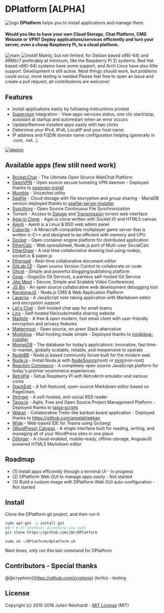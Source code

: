 # DPlatform [ALPHA]
![logo](https://raw.githubusercontent.com/j8r/DPlatform/gh-pages/img/logo.png)
 **DPlatform** helps you to install applications and manage them.
#### Would you like to have your own Cloud Storage, Chat Platform, CMS Website or VPN? Deploy applications/services efficiently and turn your server, even a cheap Raspberry Pi, to a cloud platform.
![main](https://raw.githubusercontent.com/j8r/DPlatform/gh-pages/img/main.png)
![install](https://raw.githubusercontent.com/j8r/DPlatform/gh-pages/img/install.png)
Mainly, but not limited, for Debian based x86(-64) and ARM(v7 preferably at minimum, like the Raspberry Pi 2) systems. Red Hat based x86(-64) systems have some support, and Arch Linux have also little support.
Development is still active. Most things should work, but problems could occur, more testing is needed
Please feel free to open an issue and create a pull request, all contributions are welcome!

## Features
 - Install applications easily by following instructions printed
 - [Supervisor](http://supervisord.org/) integration - View apps services status, one clic start/stop, autostart at startup and autorestart when an error occurs
 - Update/Remove installed apps easily with two clicks
 - Determine your IPv4, IPv6, LocalIP and your host name
 - IP address and FQDN domain name configuration helping (generally in .com, .net...)

 [![deploy](https://raw.githubusercontent.com/j8r/DPlatform/gh-pages/img/deploy.png)](https://j8r.github.io/DPlatform/)
## Available apps (few still need work)
 - [Rocket.Chat](https://rocket.chat/) - The Ultimate Open Source WebChat Platform
 - [OpenVPN](https://openvpn.net/) - Open source secure tunneling VPN daemon - Deployed thanks to [openvpn-install](https://github.com/Nyr/openvpn-install)
 - [Mumble](http://www.mumble.info/) - Voicechat utility
 - [Seafile](https://seafile.com) - Cloud storage with file encryption and group sharing - MariaDB version deployed thanks to [seafile-server-installer](https://github.com/SeafileDE/seafile-server-installer)
 - [Syncthing](https://syncthing.net/) - Open Source Continuous File Synchronization
 - Torrent - Access to [Deluge](http://deluge-torrent.org/) and [Transmission](http://www.transmissionbt.com/) torrent web interface
 - [Agar.io Clone](https://github.com/huytd/agar.io-clone) - Agar.io clone written with Socket.IO and HTML5 canvas
 - [Ajenti](http://ajenti.org/core/) - Ajenti is a Linux & BSD web admin panel
 - [Cuberite](http://cuberite.org/) - A Minecraft-compatible multiplayer game server that is written in C++ and designed to be efficient with memory and CPU
 - [Docker](https://www.docker.com/) - Open container engine platform for distributed application
 - [EtherCalc](https://ethercalc.net/) - Web spreadsheet, Node.js port of Multi-user SocialCalc
 - [EtherDraw](https://github.com/JohnMcLear/draw) - A real time collaborative drawing tool using nodejs, socket.io & paper.js
 - [Etherpad](http://etherpad.org/) - Real-time collaborative document editor
 - [GitLab CE](https://about.gitlab.com/features/) - Open source Version Control to collaborate on code
 - [Ghost](https://ghost.org/) - Simple and powerful blogging/publishing platform
 - [Gogs](http://gogs.io/) - Gogs(Go Git Service), a painless self-hosted Git Service
 - [Jitsi Meet](https://jitsi.org/Projects/JitsiMeet) - Secure, Simple and Scalable Video Conferences
 - [JS Bin](http://jsbin.com) - An open source collaborative web development debugging tool
 - [KeystoneJS](http://keystonejs.com/) - Node.js CMS & Web Application Platform
 - [Laverna](https://laverna.cc/) - A JavaScript note taking application with Markdown editor and encryption support
 - [Let's Chat](https://sdelements.github.io/lets-chat/) - Self-hosted chat app for small teams
 - [Linx](https://github.com/andreimarcu/linx-server) - Self-hosted file/code/media sharing website
 - [Mailpile](https://www.mailpile.is/) - A free & open modern, fast email client with user-friendly encryption and privacy features
 - [Mattermost](http://mattermost.org/) - Open source, on-prem Slack-alternative
 - [Modoboa](https://github.com/tonioo/modoboa) - Mail hosting made simple - Deployed thanks to [modoboa-installer](https://github.com/modoboa/modoboa-installer)
 - [MongoDB](https://www.mongodb.org/) - The database for today’s applications: innovative, fast time-to-market, globally scalable, reliable, and inexpensive to operate
 - [NodeBB](https://nodebb.org/) - Node.js based community forum built for the modern web
 - [Node.js](https://nodejs.org/) - Install Node.js with [NodeSource](https://nodesource.com/)(root) or [nvm](https://github.com/creationix/nvm)(non-root)
 - [Reaction Commerce](https://reactioncommerce.com/) - A completely open source JavaScript platform for today's premier ecommerce experiences
 - [RetroPie](https://github.com/RetroPie/RetroPie-Setup) - Setup Raspberry PI with RetroArch emulator and various cores
 - [StackEdit](https://stackedit.io/) - A full-featured, open-source Markdown editor based on PageDown.
 - [Stringer](https://github.com/swanson/stringer) - A self-hosted, anti-social RSS reader
 - [Taiga.Io](https://taiga.io/) - Agile, Free and Open Source Project Management Platform - Deployed thanks to [taiga-scripts](https://github.com/taigaio/taiga-scripts)
 - [Wekan](https://wekan.io/) - Collaborative Trello-like kanban board application - Deployed thanks to https://github.com/anselal/wekan
 - [Wide](https://wide.b3log.org/) - Web-based IDE for Teams using Go(lang)
 - [(WordPress) Calypso](https://developer.wordpress.com/calypso/) - A single interface built for reading, writing, and managing all of your WordPress sites in one place
 - [Dillinger](http://dillinger.io/) - A cloud-enabled, mobile-ready, offline-storage, AngularJS powered HTML5 Markdown editor


## Roadmap
 - [1] Install apps efficiently through a terminal UI - In progress
 - (2) DPlatform Web GUI to manage apps easily - Not started
 - (3) Build a custom image with DPlatform Web GUI auto-configuration - Not started

## Install
Clone the DPlatform git project, and then run it:
``` sh
sudo apt-get -y install git
cd ~ # Or whatever directory you want
git clone https://github.com/j8r/DPlatform
```
`sudo sh ~/DPlatform/dplatform.sh`

Next times, only run this last command for DPlatform

## Contributors - Special thanks
@@cryptono](https://github.com/cryptono) (torito) - testing

## License
Copyright (c) 2015-2016 Julien Reichardt - [MIT License](http://opensource.org/licenses/MIT) (MIT)
